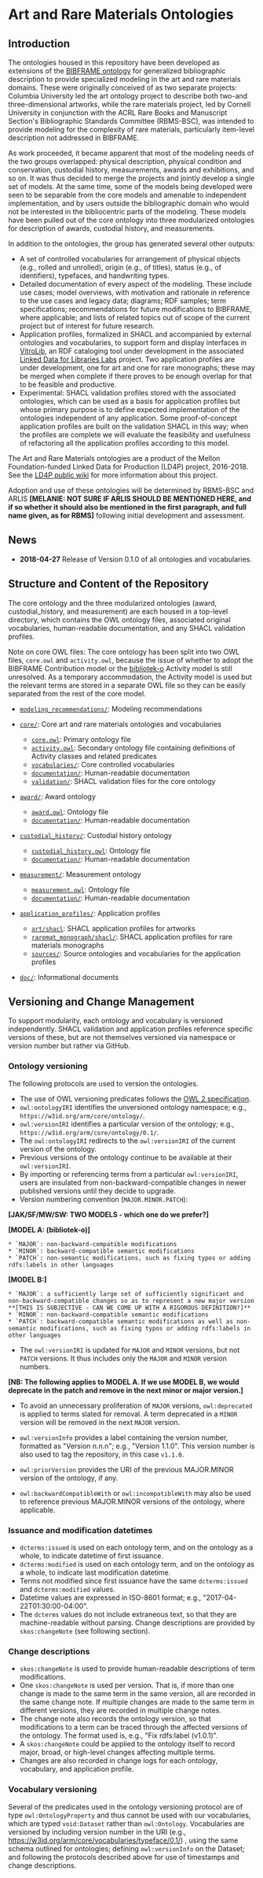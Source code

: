 Art and Rare Materials Ontologies
==========================

Introduction
------------

The ontologies housed in this repository have been developed as extensions of the [BIBFRAME ontology](http://id.loc.gov/ontologies/bibframe/) 
for generalized bibliographic description to provide specialized modeling in the art and rare materials domains. These were originally conceived of as
two separate projects: Columbia University led the art ontology project to describe both two-and three-dimensional artworks, while the rare materials 
project, led by Cornell University in conjunction with the ACRL Rare Books and Manuscript Section's Bibliographic Standards Committee (RBMS-BSC), was
intended to provide modeling for the complexity of rare materials, particularly item-level description not addressed in BIBFRAME. 

As work proceeded, it became apparent that most of the modeling needs of the two groups overlapped: physical description, physical condition and conservation,
custodial history, measurements, awards and exhibitions, and so on. It was thus decided to merge the projects and jointly develop a single set of models. 
At the same time, some of the models being developed were seen to be separable from the core models and amenable to independent implementation, and by users outside the 
bibliographic domain who would not be interested in the bibliocentric parts of the modeling. These models have been pulled out of the core
ontology into three modularized ontologies for description of awards, custodial history, and measurements.

In addition to the ontologies, the group has generated several other outputs:
- A set of controlled vocabularies for arrangement of physical objects (e.g., rolled and unrolled), origin (e.g., of titles), status (e.g., of identifiers), 
typefaces, and handwriting types.
- Detailed documentation of every aspect of the modeling. These include use cases; model overviews, with motivation and rationale
in reference to the use cases and legacy data; diagrams; RDF samples; term specifications; recommendations for future modifications to BIBFRAME, where applicable; 
and lists of related topics out of scope of the current project but of interest for future research.
- Application profiles, formalized in SHACL and accompanied by external ontologies and vocabularies, to support form and display interfaces 
in [VitroLib](https://github.com/ld4l-labs/vitrolib), an RDF cataloging tool under development in the associated 
[Linked Data for Libraries Labs](https://wiki.duraspace.org/pages/viewpage.action?pageId=77447730) project. Two application profiles are under development, one for art and one for rare monographs; these may be merged
when complete if there proves to be enough overlap for that to be feasible and productive.
- Experimental: SHACL validation profiles stored with the associated ontologies, which can be used as a basis for application profiles but whose primary
purpose is to define expected implementation of the ontologies independent of any application. Some proof-of-concept application profiles are built on the validation
SHACL in this way; when the profiles are complete we will evaluate the feasibility and usefulness of refactoring all the application profiles
according to this model.

The Art and Rare Materials ontologies are a product of the Mellon Foundation-funded Linked Data for Production (LD4P) project, 2016-2018. 
See the [LD4P public wiki](https://wiki.duraspace.org/pages/viewpage.action?pageId=74515029) for more information about this project. 

Adoption and use of these ontologies will be determined by RBMS-BSC and ARLIS **[MELANIE: NOT SURE IF ARLIS SHOULD BE MENTIONED HERE, and if so whether
it should also be mentioned in the first paragraph, and full name given, as for RBMS]** following initial development and assessment.

News
-------------

* **2018-04-27** Release of Version 0.1.0 of all ontologies and vocabularies.

Structure and Content of the Repository
--------------

The core ontology and the three modularized ontologies (award, custodial_history, and measurement) are each housed in a top-level directory, which contains the OWL ontology files, 
associated original vocabularies, human-readable documentation, and any SHACL validation profiles. 

Note on core OWL files: The core ontology has been split into two OWL files, `core.owl` and `activity.owl`, because the issue of whether to adopt the BIBFRAME Contribution model
or the [bibliotek-o](http://bibliotek-o.org) Activity model is still unresolved. As a temporary accommodation, the Activity model is used but the relevant terms are stored in a separate OWL file
so they can be easily separated from the rest of the core model. 

* [`modeling_recommendations/`](modeling_recommendations/): Modeling recommendations

* [`core/`](core/): Core art and rare materials ontologies and vocabularies 
  * [`core.owl`](core/core.owl): Primary ontology file
  * [`activity.owl`](core/activity.owl): Secondary ontology file containing definitions of Activity classes and related predicates
  * [`vocabularies/`](core/vocabularies): Core controlled vocabularies
  * [`documentation/`](core/documentation/): Human-readable documentation
  * [`validation/`](core/validation/): SHACL validation files for the core ontology

* [`award/`](award/): Award ontology 
  * [`award.owl`](award/award.owl): Ontology file
  * [`documentation/`](award/documentation): Human-readable documentation
  
* [`custodial_history/`](custodial_history/): Custodial history ontology 
  * [`custodial_history.owl`](custodial_history/custodial_history.owl): Ontology file
  * [`documentation/`](custodial_history/documentation): Human-readable documentation
  
* [`measurement/`](measurement/): Measurement ontology 
  * [`measurement.owl`](measurement/measurement.owl): Ontology file
  * [`documentation/`](measurement/documentation): Human-readable documentation
  
* [`application_profiles/`](application_profiles/): Application profiles 
  * [`art/shacl`](application_profiles/art/shacl/): SHACL application profiles for artworks
  * [`raremat_monograph/shacl/`](application_profiles/raremat_monograph/shacl/): SHACL application profiles for rare materials monographs
  * [`sources/`](application_profiles/sources/): Source ontologies and vocabularies for the application profiles  
  
* [`doc/`](doc/): Informational documents


Versioning and Change Management
-----------

To support modularity, each ontology and vocabulary is versioned independently. SHACL validation and application profiles reference specific 
versions of these, but are not themselves versioned via namespace or version number but rather via GitHub.


### Ontology versioning

The following protocols are used to version the ontologies. 

* The use of OWL versioning predicates follows the [OWL 2 specification](https://www.w3.org/TR/owl2-syntax/#Ontology_IRI_and_Version_IRI).
* `owl:ontologyIRI` identifies the unversioned ontology namespace; e.g., `https://w3id.org/arm/core/ontology/`.
* `owl:versionIRI` identifies a particular version of the ontology; e.g., `https://w3id.org/arm/core/ontology/0.1/`. 
* The `owl:ontologyIRI` redirects to the `owl:versionIRI` of the current version of the ontology.
* Previous versions of the ontology continue to be available at their `owl:versionIRI`.
* By importing or referencing terms from a particular `owl:versionIRI`, users are insulated from non-backward-compatible changes in newer published versions until they decide to upgrade.
* Version numbering convention (`MAJOR.MINOR.PATCH`):

**[JAK/SF/MW/SW: TWO MODELS - which one do we prefer?]**

**[MODEL A: (bibliotek-o)]**

    * `MAJOR`: non-backward-compatible modifications
    * `MINOR`: backward-compatible semantic modifications
    * `PATCH`: non-semantic modifications, such as fixing typos or adding rdfs:labels in other languages
    
**[MODEL B:]**

    * `MAJOR`: a sufficiently large set of sufficiently significant and non-backward-compatible changes so as to represent a new major version 
    **[THIS IS SUBJECTIVE - CAN WE COME UP WITH A RIGOROUS DEFINITION?]**
    * `MINOR`: non-backward-compatible semantic modifications
    * `PATCH`: backward-compatible semantic modifications as well as non-semantic modifications, such as fixing typos or adding rdfs:labels in other languages
    
* The `owl:versionIRI` is updated for `MAJOR` and `MINOR` versions, but not `PATCH` versions. It thus includes only the `MAJOR` and `MINOR` version numbers.

**[NB: The following applies to MODEL A. If we use MODEL B, we would deprecate in the patch and remove in the next minor or major version.]**

* To avoid an unnecessary proliferation of `MAJOR` versions, `owl:deprecated` is applied to terms slated for removal. A term deprecated in a `MINOR` version will be removed in the next `MAJOR` version. 

* `owl:versionInfo` provides a label containing the version number, formatted as "Version n.n.n"; e.g., "Version 1.1.0". This version number is also used to tag the repository, in this case `v1.1.0`. 
* `owl:priorVersion` provides the URI of the previous MAJOR.MINOR version of the ontology, if any.
* `owl:backwardCompatibleWith` or `owl:incompatibleWith` may also be used to reference previous MAJOR.MINOR versions of the ontology, where applicable.


### Issuance and modification datetimes
* `dcterms:issued` is used on each ontology term, and on the ontology as a whole, to indicate datetime of first issuance.
* `dcterms:modified` is used on each ontology term, and on the ontology as a whole, to indicate last modification datetime. 
* Terms not modified since first issuance have the same `dcterms:issued` and `dcterms:modified` values.
* Datetime values are expressed in ISO-8601 format; e.g., "2017-04-22T01:30:00-04:00".
* The `dcterms` values do not include extraneous text, so that they are machine-readable without parsing. Change descriptions are provided by `skos:changeNote` (see following section).

### Change descriptions
* `skos:changeNote` is used to provide human-readable descriptions of term modifications. 
* One `skos:changeNote` is used per version. That is, if more than one change is made to the same term in the same version, all are recorded in the same change note. If multiple changes are made to the same term in different versions, they are recorded in multiple change notes.
* The change note also records the ontology version, so that modifications to a term can be traced through the affected versions of the ontology. The format used is, e.g., "Fix rdfs:label (v1.0.1)".
* A `skos:changeNote` could be applied to the ontology itself to record major, broad, or high-level changes affecting multiple terms.
* Changes are also recorded in change logs for each ontology, vocabulary, and application profile. 

### Vocabulary versioning

Several of the predicates used in the ontology versioning protocol are of type `owl:OntologyProperty` and thus cannot be used with our vocabularies, which are typed `void:Dataset` rather than
`owl:Ontology`.  Vocabularies are versioned by including version number in the URI (e.g., https://w3id.org/arm/core/vocabularies/typeface/0.1/) , using the same schema outlined for ontologies; defining `owl:versionInfo` on the Dataset; 
and following the protocols described above for use of timestamps and change descriptions. 
